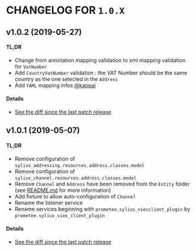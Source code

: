 # CHANGELOG FOR `1.0.X`

## v1.0.2 (2019-05-27)

#### TL;DR

- Change from annotation mapping validation to xml mapping validation for `VatNumber`
- Add `CountryVatNumber` validation : the VAT Number should be the same country as the one selected in the `Address`
- Add `YAML` mapping infos [@kappaj](https://github.com/kappaj)

#### Details

- [See the diff since the last patch release](https://github.com/Prometee/SyliusVIESClientPlugin/compare/v1.0.1...v1.0.2)

## v1.0.1 (2019-05-07)

#### TL;DR

- Remove configuration of `sylius_addressing.resources.address.classes.model`
- Remove configuration of `sylius_channel.resources.address.classes.model`
- Remove `Channel` and `Address` have been removed from the `Entity` folder (see [README.md](README.md) for more information)
- Add fixture to allow auto-configuration of `Channel`
- Rename the listener service
- Rename services beginning with `prometee.sylius_viesclient_plugin` by `prometee.sylius_vies_client_plugin`

#### Details

- [See the diff since the last patch release](https://github.com/Prometee/SyliusVIESClientPlugin/compare/v1.0.0...v1.0.1)
